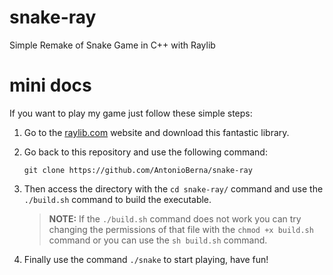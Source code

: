 # snake-ray
Simple Remake of Snake Game in C++ with Raylib

# mini docs
If you want to play my game just follow these simple steps:

1. Go to the [raylib.com](https://www.raylib.com/index.html) website and download this fantastic library.

2. Go back to this repository and use the following command:
    
    ```
    git clone https://github.com/AntonioBerna/snake-ray
    ```

3. Then access the directory with the `cd snake-ray/` command and use the `./build.sh` command to build the executable.

    >**NOTE:** If the `./build.sh` command does not work you can try changing the permissions of that file with the `chmod +x build.sh` command or you can use the `sh build.sh` command.

4. Finally use the command `./snake` to start playing, have fun!